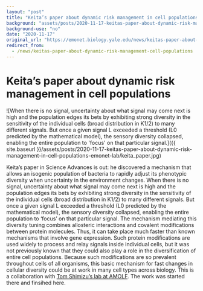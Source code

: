 ```yaml
---
layout: "post"
title: "Keita’s paper about dynamic risk management in cell populations"
background: "assets/posts/2020-11-17-keitas-paper-about-dynamic-risk-management-in-cell-populations-emonet-lab/keita_paper.jpg"
background-use: "no"
date: "2020-11-17"
original_url: "https://emonet.biology.yale.edu/news/keitas-paper-about-dynamic-risk-management-cell-populations"
redirect_from:
  - /news/keitas-paper-about-dynamic-risk-management-cell-populations
---
```

# Keita’s paper about dynamic risk management in cell populations

![When there is no signal, uncertainty about what signal may come next is high and the population edges its bets by exhibiting strong diversity in the sensitivity of the individual cells (broad distribution in K1/2) to many different signals. But once a given signal L exceeded a threshold (L0 predicted by the mathematical model), the sensory diversity collapsed, enabling the entire population to 'focus' on that particular signal.]({{ site.baseurl }}/assets/posts/2020-11-17-keitas-paper-about-dynamic-risk-management-in-cell-populations-emonet-lab/keita_paper.jpg)

Keita’s paper in Science Advances is out: he discovered a mechanism that allows an isogenic population of bacteria to rapidly adjust its phenotypic diversity when uncertainty in the environment changes. When there is no signal, uncertainty about what signal may come next is high and the population edges its bets by exhibiting strong diversity in the sensitivity of the individual cells (broad distribution in K1/2) to many different signals. But once a given signal L exceeded a threshold (L0 predicted by the mathematical model), the sensory diversity collapsed, enabling the entire population to ‘focus’ on that particular signal. The mechanism mediating this diversity tuning combines allosteric interactions and covalent modifications between protein molecules. Thus, it can take place much faster than known mechanisms that involve gene expression. Such protein modifications are used widely to process and relay signals inside individual cells, but it was not previously known that they could also play a role in the diversification of entire cell populations. Because such modifications are so prevalent throughout cells of all organisms, this basic mechanism for fast changes in cellular diversity could be at work in many cell types across biology. This is a collaboration with [Tom Shimizu’s lab at AMOLF](https://amolf.nl/research-groups/systems-biology). The work was started there and finsihed here.